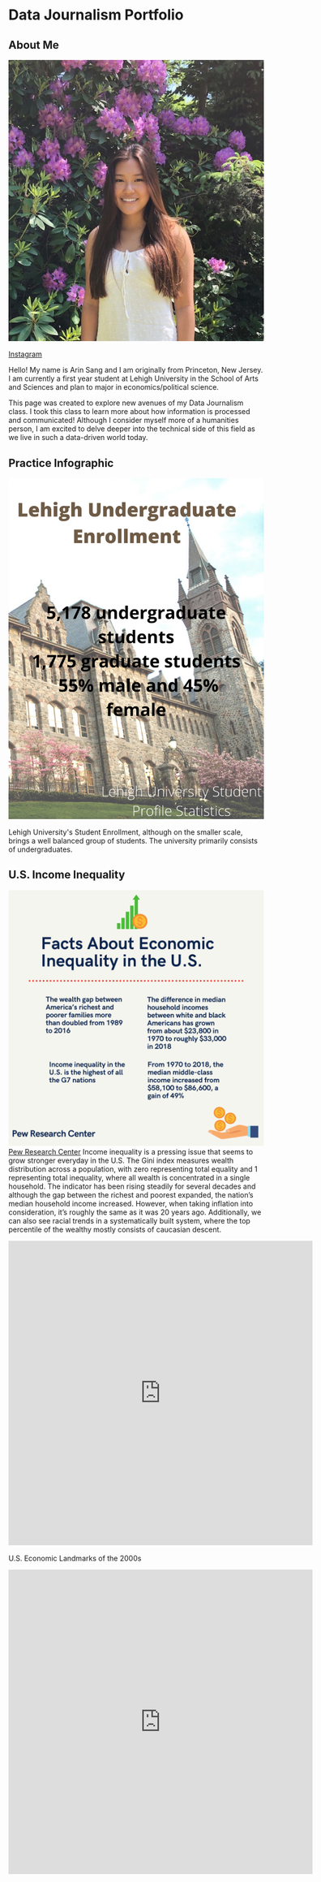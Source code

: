 # Data Journalism Portfolio
## About Me
![Me](https://github.com/arinsang/arinsang.github.io/blob/master/DB03E7E1-9190-4E85-8E03-AA6F1804020D%20(2).jpg?raw=true)

 [Instagram](https://www.instagram.com/arinsang/)


Hello! My name is Arin Sang and I am originally from Princeton, New Jersey. I am currently a first year student at Lehigh University in the School of Arts and Sciences and plan to major in economics/political science. 

This page was created to explore new avenues of my Data Journalism class. I took this class to learn more about how information is processed and communicated! Although I consider myself more of a humanities person, I am excited to delve deeper into the technical side of this field as we live in such a data-driven world today.

## Practice Infographic
![practice infographic](https://github.com/arinsang/arinsang.github.io/blob/master/Lehigh%20Undergraduate%20Enrollment%20(1).png?raw=true)

Lehigh University's Student Enrollment, although on the smaller scale, brings a well balanced group of students. The university primarily consists of undergraduates.

## U.S. Income Inequality 
![Infographic Assignment](https://github.com/arinsang/arinsang.github.io/blob/master/Schedule%20of%20Essential%20Services%20&%20Establishments.png?raw=true)
[Pew Research Center](https://www.pewresearch.org/fact-tank/2020/02/07/6-facts-about-economic-inequality-in-the-u-s/)
Income inequality is a pressing issue that seems to grow stronger everyday in the U.S. The Gini index measures wealth distribution across a population, with zero representing total equality and 1 representing total inequality, where all wealth is concentrated in a single household. The indicator has been rising steadily for several decades and although the gap between the richest and poorest expanded, the nation’s median household income increased. However, when taking inflation into consideration, it’s roughly the same as it was 20 years ago. Additionally, we can also see racial trends in a systematically built system, where the top percentile of the wealthy mostly consists of caucasian descent.

<iframe src='https://cdn.knightlab.com/libs/timeline/latest/embed/?source=1cWqQBZCkX9GpzFtxCWHoqFXCHg-ylTVUWlnrdYMzKUI&font=Bevan-PotanoSans&maptype=toner&width=600&height=600' width='600' height='600' frameborder='0'></iframe>
                                

U.S. Economic Landmarks of the 2000s
<iframe src='https://cdn.knightlab.com/libs/timeline/latest/embed/?source=1cWqQBZCkX9GpzFtxCWHoqFXCHg-ylTVUWlnrdYMzKUI&font=Bevan-PotanoSans&maptype=toner&width=600&height=600' width='600' height='600' frameborder='0'></iframe>
                                
